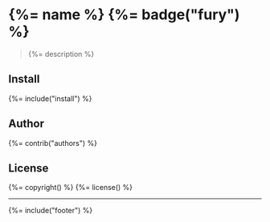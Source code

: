 # {%= name %} {%= badge("fury") %}

> {%= description %}

## Install
{%= include("install") %}

## Author
{%= contrib("authors") %}

## License
{%= copyright() %}
{%= license() %}

***

{%= include("footer") %}